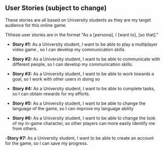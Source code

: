 
## User Stories (subject to change)

These stories are all based on University students as they are my target audience for this online game.

Thhese user stories are in the format "As a [persona], I [want to], [so that]."

- **Story #1:** As a University student, I want to be able to play a multiplayer video game , so I can develop my communication skills.

- **Story #2:** As a University student, I want to be able to communicate with different people, so I can develop my communication skills.

- **Story #3:** As a University student, I want to be able to work towards a goal, so I work with other users in doing so

- **Story #4:** As a University student, I want to be able to complete tasks, so I can obtain rewards for my efforts.

- **Story #5:** As a University student, I want to be able to change the language of the game, so I can improve my language ability

- **Story #6:** As a University student, I want to be able to change the look of my in-game character, so other players can more easily identify me from others.

-**Story #7:** As a University student, I want to be able to create an account for the game, so I can save my progress.